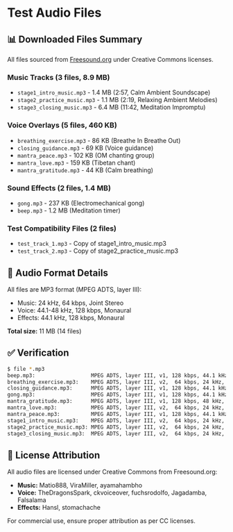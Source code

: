 # Test Audio Files

## 📊 Downloaded Files Summary

All files sourced from [Freesound.org](https://freesound.org) under Creative Commons licenses.

### Music Tracks (3 files, 8.9 MB)
- `stage1_intro_music.mp3` - 1.4 MB (2:57, Calm Ambient Soundscape)
- `stage2_practice_music.mp3` - 1.1 MB (2:19, Relaxing Ambient Melodies)  
- `stage3_closing_music.mp3` - 6.4 MB (11:42, Meditation Impromptu)

### Voice Overlays (5 files, 460 KB)
- `breathing_exercise.mp3` - 86 KB (Breathe In Breathe Out)
- `closing_guidance.mp3` - 69 KB (Voice guidance)
- `mantra_peace.mp3` - 102 KB (OM chanting group)
- `mantra_love.mp3` - 159 KB (Tibetan chant)
- `mantra_gratitude.mp3` - 44 KB (Calm breathing)

### Sound Effects (2 files, 1.4 MB)
- `gong.mp3` - 237 KB (Electromechanical gong)
- `beep.mp3` - 1.2 MB (Meditation timer)

### Test Compatibility Files (2 files)
- `test_track_1.mp3` - Copy of stage1_intro_music.mp3
- `test_track_2.mp3` - Copy of stage2_practice_music.mp3

## 🎵 Audio Format Details

All files are MP3 format (MPEG ADTS, layer III):
- Music: 24 kHz, 64 kbps, Joint Stereo
- Voice: 44.1-48 kHz, 128 kbps, Monaural
- Effects: 44.1 kHz, 128 kbps, Monaural

**Total size:** 11 MB (14 files)

## ✅ Verification

```bash
$ file *.mp3
beep.mp3:                  MPEG ADTS, layer III, v1, 128 kbps, 44.1 kHz, Monaural
breathing_exercise.mp3:    MPEG ADTS, layer III, v2,  64 kbps, 24 kHz, JntStereo
closing_guidance.mp3:      MPEG ADTS, layer III, v1, 128 kbps, 44.1 kHz, Monaural
gong.mp3:                  MPEG ADTS, layer III, v1, 128 kbps, 44.1 kHz, Monaural
mantra_gratitude.mp3:      MPEG ADTS, layer III, v1, 128 kbps, 48 kHz, Monaural
mantra_love.mp3:           MPEG ADTS, layer III, v2,  64 kbps, 24 kHz, JntStereo
mantra_peace.mp3:          MPEG ADTS, layer III, v1, 128 kbps, 44.1 kHz, Monaural
stage1_intro_music.mp3:    MPEG ADTS, layer III, v2,  64 kbps, 24 kHz, JntStereo
stage2_practice_music.mp3: MPEG ADTS, layer III, v2,  64 kbps, 24 kHz, JntStereo
stage3_closing_music.mp3:  MPEG ADTS, layer III, v2,  64 kbps, 24 kHz, JntStereo
```

## 📝 License Attribution

All audio files are licensed under Creative Commons from Freesound.org:
- **Music:** Matio888, ViraMiller, ayamahambho
- **Voice:** TheDragonsSpark, ckvoiceover, fuchsrodolfo, Jagadamba, Falsalama
- **Effects:** Hansl, stomachache

For commercial use, ensure proper attribution as per CC licenses.
